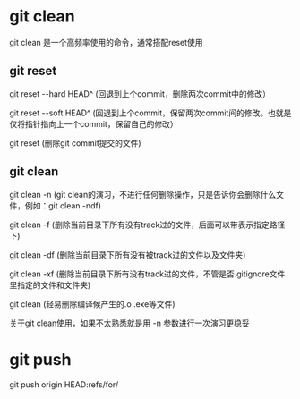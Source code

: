 # git clean
git clean 是一个高频率使用的命令，通常搭配reset使用
## git reset 
git reset --hard HEAD^ (回退到上个commit，删除两次commit中的修改）

git reset --soft HEAD^ (回退到上个commit，保留两次commit间的修改。也就是仅将指针指向上一个commit，保留自己的修改）

git reset (删除git commit提交的文件)
## git clean
git clean -n (git clean的演习，不进行任何删除操作，只是告诉你会删除什么文件，例如：git clean -ndf)

git clean -f (删除当前目录下所有没有track过的文件，后面可以带<path>表示指定路径下)
  
git clean -df (删除当前目录下所有没有被track过的文件以及文件夹)
  
git clean -xf (删除当前目录下所有没有track过的文件，不管是否.gitignore文件里指定的文件和文件夹)
  
git clean (轻易删除编译候产生的.o .exe等文件)
  
关于git clean使用，如果不太熟悉就是用 -n 参数进行一次演习更稳妥
  
# git push

git push origin HEAD:refs/for/<branchName>

